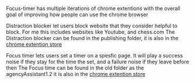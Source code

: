 Focus-timer has multiple iterations of chrome extentions with the overall goal of improving how people can use the chrome browser

Distraction blocker let users block website that they consider helpful to block. For me this includes websites like Youtube, and chess.com
The Distraction blocker can be found in the publishing folder, it is also in the [chrome extention store]([(https://chromewebstore.google.com/detail/distraction-blocker/gigiekecpijokpijbabheahcnpfchhga?hl=en&authuser=0)])


Focus timer lets users set a timer on a spesfic page. It will play a success noise if they stay for the time the set, and a failure noise if they leave before then
The Focus time can be found in the old folder as the agencyAssistant1.2 it is also in the [chrome extention store]([url](https://chromewebstore.google.com/detail/agency-assistant/pbcoffnbffloddpmembnpojpngdpgcbo?hl=en&authuser=0)https://chromewebstore.google.com/detail/agency-assistant/pbcoffnbffloddpmembnpojpngdpgcbo?hl=en&authuser=0)
